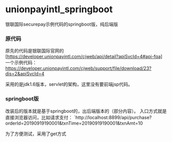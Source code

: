 # unionpayintl_springboot
银联国际securepay示例代码的springboot版，纯后端版


### 原代码
原先的代码是银联国际官网的 [https://developer.unionpayintl.com/cjweb/api/detail?apiSvcId=4#api-fqa]
一个示例代码：https://developer.unionpayintl.com/cjweb/support/file/download/23?dis=2&apiSvcId=4

采用的是jdk1.6版本，servlet的架构，这里没有要前端jsp代码。

### springboot版
改装后的版本就是基于springboot的，出后端版本的（部分内容）。
入口方式就是直接浏览器访问，比如请求支付：
`http://localhost:8899/api/purchase?orderId=20190919190001&txnTime=20190919190001&txnAmt=10

为了方便测试，采用了get方式
